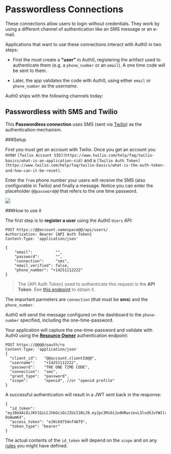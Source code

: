 # Passwordless Connections

These connections allow users to login without credentials. They work by using a different channel of authentication like an SMS message or an e-mail.

Applications that want to use these connections interact with Auth0 in two steps:

* First the must create a __"user"__ in Auth0, registering the artifact used to authenticate them (e.g. a `phone_number` or an `email`). A one time code will be sent to them. 

* Later, the app validates the code with Auth0, using either `email` or `phone_number` as the _username_.

Auth0 ships with the following channels today:

## Passwordless with SMS and Twilio

This __Passwordless connection__ uses SMS (sent via [Twilio](www.twilio.com)) as the authentication mechanism.

###Setup

First you must get an account with Twilio. Once you get an account you enter `[Twilio Account SID](https://www.twilio.com/help/faq/twilio-basics/what-is-an-application-sid)` and a `[Twilio Auth Token](https://www.twilio.com/help/faq/twilio-basics/what-is-the-auth-token-and-how-can-it-be-reset)`. 

Enter the `from` phone number your users will receive the SMS (also configurable in Twilio) and finally a message. Notice you can enter the placeholder `@@password@@` that refers to the one time password.

![](https://cldup.com/Cz-QfQvjm6.png)

###How to use it

The first step is to __register a user__ using the Auth0 `Users` API:

```
POST https://@@account.namespace@@/api/users/
Authorization: Bearer {API Auth Token}
Content-Type: 'application/json'

{
	"email":          "",
	"password":       "",
	"connection":     "sms",
	"email_verified": false,
	"phone_number": "+14251112222"
}
``` 

> The {API Auth Token} used to authenticate this request is the __API Token__. See [this endpoint](https://docs.auth0.com/api#authentication) to obtain it.

The important parmeters are `connection` (that must be __sms__) and the `phone_number`.

Auth0 will send the message configured on the dashboard to the `phone-number` specified, including the one-time-password.

Your application will capture the one-time-password and validate with Auth0 using the __[Resource Owner](https://docs.auth0.com/auth-api#!#post--oauth-ro)__ authentication endpoint:

```
POST https://@@@@/oauth/ro
Content-Type: 'application/json'
{
  "client_id":   "@@account.clientId@@",
  "username":    "+14251112222",
  "password":    "THE ONE TIME CODE",
  "connection":  "sms",
  "grant_type":  "password",
  "scope":       "openid", //or "openid profile"
}
```

A successful authentication will result in a JWT sent back in the response:

```
{
  "id_token": "eyJ0eXAiOiJKV1QiLCJhbGciOiJIUzI1NiJ9.eyJpc3MiOiJodHRwczovL3lvdXJuYW1lc3BhY2UuYXV0aDAuY29tLyIsInN1YiI6InNtc3w1NDRiZWJiODg3NjIzNDQ1NjcxZjVmN2ExIiwiYXVkIjoiaWNJTVBNamRmaGl1NDNuZWtqZjNqcjRlbmZpT2t5TkZ4dSIsImV4cCI6MTQxNDgxOTUyOSwiaWF0IjoxNDE0NzgzNTI5fQ.y4sIFl82DHFzli3GgT8Q2voZSADVQbcwpOx-DoAwmK4",
  "access_token": "eJ0ck9754nf46f9",
  "token_type": "bearer"
}
```

The actual contents of the `id_token` will depend on the `scope` and on any [rules](rules) you might have defined.



